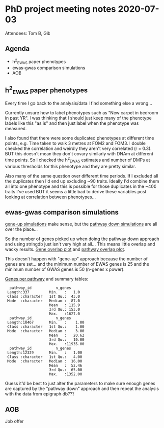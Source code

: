 # PhD project meeting notes 2020-07-03

Attendees: Tom B, Gib

## Agenda

* h<sup>2</sup><sub>EWAS</sub> paper phenotypes
* ewas-gwas comparison simulations
* AOB

## h<sup>2</sup><sub>EWAS</sub> paper phenotypes

Every time I go back to the analysis/data I find something else a wrong...

Currently unsure how to label phenotypes such as "New carpet in bedroom in past YR". I was thinking that I should just keep many of the phenotype labels like this "as is" and then just label when the phenotype was measured. 

I also found that there were some duplicated phenotypes at different time points, e.g. Time taken to walk 3 metres at FOM2 and FOM3. I double checked the correlation and weirdly they aren't very correlated (r = 0.3). BUT this doesn't mean they don't covary similarly with DNAm at different time points. So I checked the h<sup>2</sup><sub>EWAS</sub> estimates and number of DMPs at various thresholds for this phenotype and they are pretty similar. 

Also many of the same question over different time periods. If I excluded all the duplicates then I'd end up excluding ~90 traits. Ideally I'd combine them all into one phenotype and this is possible for those duplicates in the ~400 traits I've used BUT it seems a little bad to derive these variables post looking at correlation between phenotypes...

## ewas-gwas comparison simulations

[gene-up simulations](methods_test_gene_up_auc_plot_NEW.pdf) make sense, but the [pathway down simulations](methods_test_pathway_down_auc_plot_NEW.pdf) are all over the place...

So the number of genes picked up when doing the pathway down approach and using stringdb just isn't very high at all... This means little overlap and wacky results. [Gene overlap plot](methods_test_gene_overlap_only_res_NEW.pdf) and [pathway overlap plot](methods_test_pathway_overlap_only_res_NEW.pdf).

This doesn't happen with "gene-up" approach because the number of genes are set... and the minimum number of EWAS genes is 25 and the minimum number of GWAS genes is 50 (n-genes x power).

[Genes per pathway](genes_per_pathway_distributions.pdf) and summary tables: 
```
  pathway_id           n_genes
 Length:337         Min.   :   1.0
 Class :character   1st Qu.:  43.0
 Mode  :character   Median :  87.0
                    Mean   : 115.9
                    3rd Qu.: 153.0
                    Max.   :1627.0
  pathway_id           n_genes
 Length:18467       Min.   :    1.00
 Class :character   1st Qu.:    1.00
 Mode  :character   Median :    3.00
                    Mean   :   20.62
                    3rd Qu.:   10.00
                    Max.   :11935.00
  pathway_id           n_genes
 Length:12329       Min.   :   1.00
 Class :character   1st Qu.:   4.00
 Mode  :character   Median :  16.00
                    Mean   :  52.46
                    3rd Qu.:  65.00
                    Max.   :1352.00
```

Guess it'd be best to just alter the parameters to make sure enough genes are captured by the "pathway down" approach and then repeat the analysis with the data from epigraph db???

## AOB

Job offer